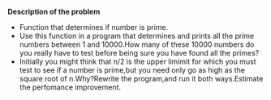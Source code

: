 **Description of the problem**

- Function that determines if number is prime.
- Use this function in a program that determines
and prints all the prime numbers between 1 and 10000.How many of these 10000 numbers do you
really have to test before being sure you have found all the primes?
- Initially you might think that n/2 is the upper limimit for which you must test to see if a number
is prime,but you need only go as high as the square root of n.Why?Rewrite the program,and run it both
ways.Estimate the perfomance improvement.